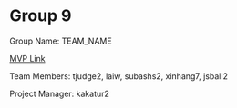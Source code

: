 # Group 9
Group Name: TEAM_NAME

[MVP Link](https://docs.google.com/document/d/1xFI9DDdO5HZAcu36Y6NL-RTDry5E3WHkfy-ZEWuqbXM/edit?usp=sharing)

Team Members: tjudge2, laiw, subashs2, xinhang7, jsbali2

Project Manager: kakatur2
